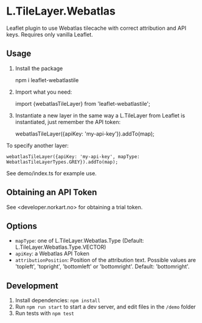 # L.TileLayer.Webatlas

Leaflet plugin to use Webatlas tilecache with correct attribution and API keys. Requires only vanilla Leaflet.

## Usage

1. Install the package

   npm i leaflet-webatlastile

2. Import what you need:

   import {webatlasTileLayer} from 'leaflet-webatlastile';

3. Instantiate a new layer in the same way a L.TileLayer from Leaflet is instantiated, just remember the API token:

   webatlasTileLayer({apiKey: 'my-api-key'}).addTo(map);

To specify another layer:

    webatlasTileLayer({apiKey: 'my-api-key', mapType: WebatlasTileLayerTypes.GREY}).addTo(map);

See demo/index.ts for example use.

## Obtaining an API Token

See <developer.norkart.no> for obtaining a trial token.

## Options

- `mapType`: one of L.TileLayer.Webatlas.Type (Default: L.TileLayer.Webatlas.Type.VECTOR)
- `apiKey`: a Webatlas API Token
- `attributionPosition`: Position of the attribution text. Possible values are 'topleft', 'topright', 'bottomleft' or 'bottomright'. Default: 'bottomright'.

## Development

1. Install dependencies: `npm install`
2. Run `npm run start` to start a dev server, and edit files in the `/demo` folder
3. Run tests with `npm test`
